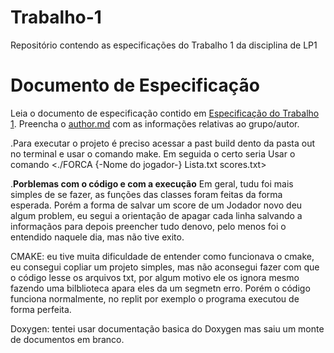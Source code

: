 # Trabalho-1
Repositório contendo as especificações do Trabalho 1 da disciplina de LP1

# Documento de Especificação

Leia o documento de especificação contido em [Especificação do Trabalho 1](https://docs.google.com/document/d/1X3VDW6EBE_ZRDHCoRNwqva17R1EZMpwDunRgDg9N4HU/edit?usp=sharing). Preencha o [author.md](author.md) com as informações relativas ao grupo/autor.


.Para executar o projeto é preciso acessar a past build dento da pasta out no terminal e usar o comando 
make. Em seguida o certo seria Usar o comando <./FORCA {-Nome do jogador-} Lista.txt scores.txt>

.**Porblemas com o código e com a execução**
 Em geral, tudu foi mais simples de se fazer, as funções das classes foram feitas da forma esperada. Porém a forma de salvar
um score de um Jodador novo deu algum problem, eu segui a orientação de apagar cada linha salvando a informaçãos para depois
preencher tudo denovo, pelo menos foi o entendido naquele dia, mas não tive exito. 

CMAKE: eu tive muita dificuldade de entender como funcionava o cmake, eu consegui copliar um projeto simples, mas não aconsegui 
fazer com que o código lesse os arquivos txt, por algum motivo ele os ignora mesmo fazendo uma bilblioteca apara eles da um 
segmetn erro. Porém  o código funciona normalmente, no replit por exemplo o programa executou de forma perfeita.

Doxygen: tentei usar documentação basica do Doxygen mas saiu um monte de documentos em branco.